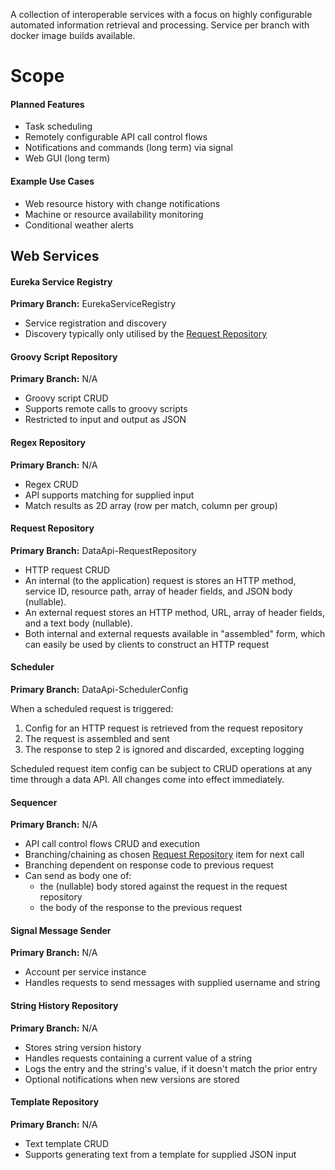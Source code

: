 A collection of interoperable services with a focus on highly configurable automated information retrieval and
processing.
Service per branch with docker image builds available.

# Scope

#### Planned Features
* Task scheduling
* Remotely configurable API call control flows
* Notifications and commands (long term) via signal
* Web GUI (long term)

#### Example Use Cases
* Web resource history with change notifications
* Machine or resource availability monitoring
* Conditional weather alerts

## Web Services

#### Eureka Service Registry
**Primary Branch:** EurekaServiceRegistry<br>
* Service registration and discovery
* Discovery typically only utilised by the [Request Repository](#request-repository)

#### Groovy Script Repository
**Primary Branch:** N/A<br>
* Groovy script CRUD
* Supports remote calls to groovy scripts 
* Restricted to input and output as JSON

#### Regex Repository
**Primary Branch:** N/A<br>
* Regex CRUD
* API supports matching for supplied input
* Match results as 2D array (row per match, column per group)

#### Request Repository <a name="request-repository"></a>
**Primary Branch:** DataApi-RequestRepository<br>

* HTTP request CRUD
* An internal (to the application) request is stores an HTTP method, service ID, resource path, array of header
  fields, and JSON body (nullable).
* An external request stores an HTTP method, URL, array of header fields, and a text body (nullable).
* Both internal and external requests available in "assembled" form, which can easily be used by clients to construct
  an HTTP request

#### Scheduler
**Primary Branch:** DataApi-SchedulerConfig<br>

When a scheduled request is triggered:
1. Config for an HTTP request is retrieved from the request repository
2. The request is assembled and sent
3. The response to step 2 is ignored and discarded, excepting logging

Scheduled request item config can be subject to CRUD operations at any time through a data API.
All changes come into effect immediately.

#### Sequencer
**Primary Branch:** N/A<br>

* API call control flows CRUD and execution
* Branching/chaining as chosen [Request Repository](#request-repository) item for next call
* Branching dependent on response code to previous request
* Can send as body one of:
  * the (nullable) body stored against the request in the request repository
  * the body of the response to the previous request

#### Signal Message Sender
**Primary Branch:** N/A<br>

* Account per service instance
* Handles requests to send messages with supplied username and string

#### String History Repository
**Primary Branch:** N/A<br>

* Stores string version history
* Handles requests containing a current value of a string
* Logs the entry and the string's value, if it doesn't match the prior entry
* Optional notifications when new versions are stored

#### Template Repository
**Primary Branch:** N/A<br>

* Text template CRUD
* Supports generating text from a template for supplied JSON input
